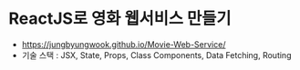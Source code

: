 # ReactJS로 영화 웹서비스 만들기 
-   https://jungbyungwook.github.io/Movie-Web-Service/
-   기술 스택 : JSX, State, Props, Class Components, Data Fetching, Routing
